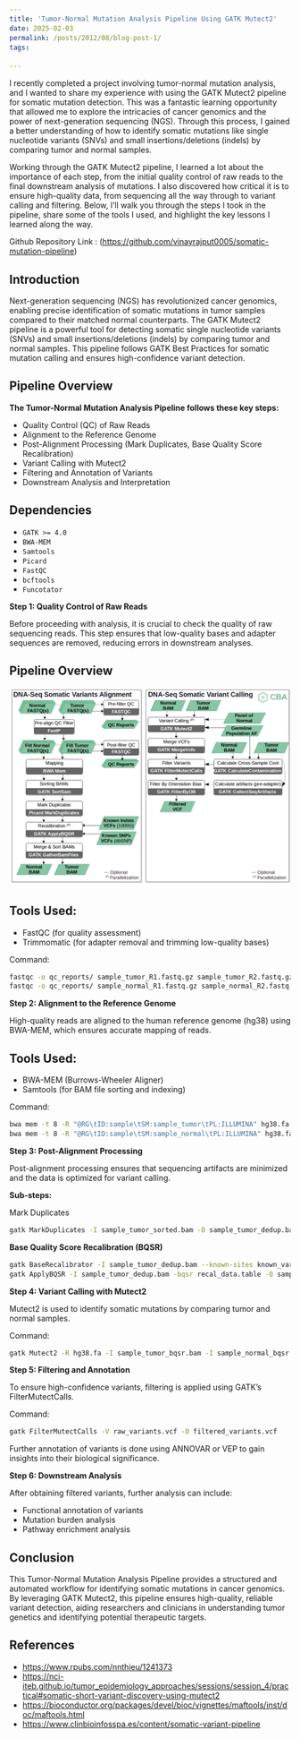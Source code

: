 ```yaml
---
title: 'Tumor-Normal Mutation Analysis Pipeline Using GATK Mutect2'
date: 2025-02-03
permalink: /posts/2012/08/blog-post-1/
tags:

---
```


I recently completed a project involving tumor-normal mutation analysis, and I wanted to share my experience with using the GATK Mutect2 pipeline for somatic mutation detection. This was a fantastic learning opportunity that allowed me to explore the intricacies of cancer genomics and the power of next-generation sequencing (NGS). Through this process, I gained a better understanding of how to identify somatic mutations like single nucleotide variants (SNVs) and small insertions/deletions (indels) by comparing tumor and normal samples.

Working through the GATK Mutect2 pipeline, I learned a lot about the importance of each step, from the initial quality control of raw reads to the final downstream analysis of mutations. I also discovered how critical it is to ensure high-quality data, from sequencing all the way through to variant calling and filtering. Below, I’ll walk you through the steps I took in the pipeline, share some of the tools I used, and highlight the key lessons I learned along the way.

Github Repository Link : (https://github.com/vinayrajput0005/somatic-mutation-pipeline)

## Introduction

Next-generation sequencing (NGS) has revolutionized cancer genomics, enabling precise identification of somatic mutations in tumor samples compared to their matched normal counterparts. The GATK Mutect2 pipeline is a powerful tool for detecting somatic single nucleotide variants (SNVs) and small insertions/deletions (indels) by comparing tumor and normal samples. This pipeline follows GATK Best Practices for somatic mutation calling and ensures high-confidence variant detection.

## Pipeline Overview

**The Tumor-Normal Mutation Analysis Pipeline follows these key steps:**

- Quality Control (QC) of Raw Reads
- Alignment to the Reference Genome
- Post-Alignment Processing (Mark Duplicates, Base Quality Score Recalibration)
- Variant Calling with Mutect2
- Filtering and Annotation of Variants
- Downstream Analysis and Interpretation

## Dependencies
- `GATK >= 4.0`
- `BWA-MEM`
- `Samtools`
- `Picard`
- `FastQC`
- `bcftools`
- `Funcotator`

**Step 1: Quality Control of Raw Reads**

Before proceeding with analysis, it is crucial to check the quality of raw sequencing reads. This step ensures that low-quality bases and adapter sequences are removed, reducing errors in downstream analyses.

## Pipeline Overview
![](../images/somatic_workflow_diagram.png)

## Tools Used:

- FastQC (for quality assessment)
- Trimmomatic (for adapter removal and trimming low-quality bases)

Command:
```bash
fastqc -o qc_reports/ sample_tumor_R1.fastq.gz sample_tumor_R2.fastq.gz
fastqc -o qc_reports/ sample_normal_R1.fastq.gz sample_normal_R2.fastq.gz
```

**Step 2: Alignment to the Reference Genome**

High-quality reads are aligned to the human reference genome (hg38) using BWA-MEM, which ensures accurate mapping of reads.

## Tools Used:

- BWA-MEM (Burrows-Wheeler Aligner)
- Samtools (for BAM file sorting and indexing)

Command:
```bash
bwa mem -t 8 -R "@RG\tID:sample\tSM:sample_tumor\tPL:ILLUMINA" hg38.fa sample_tumor_R1.fastq.gz sample_tumor_R2.fastq.gz | samtools sort -o sample_tumor_sorted.bam
bwa mem -t 8 -R "@RG\tID:sample\tSM:sample_normal\tPL:ILLUMINA" hg38.fa sample_normal_R1.fastq.gz sample_normal_R2.fastq.gz | samtools sort -o sample_normal_sorted.bam
```

**Step 3: Post-Alignment Processing**

Post-alignment processing ensures that sequencing artifacts are minimized and the data is optimized for variant calling.

**Sub-steps:**

Mark Duplicates
```bash
gatk MarkDuplicates -I sample_tumor_sorted.bam -O sample_tumor_dedup.bam -M tumor_metrics.txt
```

**Base Quality Score Recalibration (BQSR)**
```bash
gatk BaseRecalibrator -I sample_tumor_dedup.bam --known-sites known_variants.vcf -O recal_data.table
gatk ApplyBQSR -I sample_tumor_dedup.bam -bqsr recal_data.table -O sample_tumor_bqsr.bam
```

**Step 4: Variant Calling with Mutect2**

Mutect2 is used to identify somatic mutations by comparing tumor and normal samples.

Command:
```bash
gatk Mutect2 -R hg38.fa -I sample_tumor_bqsr.bam -I sample_normal_bqsr.bam -normal normal_sample -pon panel_of_normals.vcf -O raw_variants.vcf
```

**Step 5: Filtering and Annotation**

To ensure high-confidence variants, filtering is applied using GATK’s FilterMutectCalls.

Command:
```bash
gatk FilterMutectCalls -V raw_variants.vcf -O filtered_variants.vcf
```

Further annotation of variants is done using ANNOVAR or VEP to gain insights into their biological significance.

**Step 6: Downstream Analysis**

After obtaining filtered variants, further analysis can include:

- Functional annotation of variants
- Mutation burden analysis
- Pathway enrichment analysis

## Conclusion

This Tumor-Normal Mutation Analysis Pipeline provides a structured and automated workflow for identifying somatic mutations in cancer genomics. By leveraging GATK Mutect2, this pipeline ensures high-quality, reliable variant detection, aiding researchers and clinicians in understanding tumor genetics and identifying potential therapeutic targets.

## References
- https://www.rpubs.com/nnthieu/1241373
- https://nci-iteb.github.io/tumor_epidemiology_approaches/sessions/session_4/practical#somatic-short-variant-discovery-using-mutect2
- https://bioconductor.org/packages/devel/bioc/vignettes/maftools/inst/doc/maftools.html
- https://www.clinbioinfosspa.es/content/somatic-variant-pipeline

